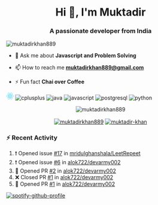 <h1 align="center">Hi 👋, I'm Muktadir</h1>
<h3 align="center">A passionate developer from India</h3>
<p align="left"> <img src="https://komarev.com/ghpvc/?username=muktadirkhan889" alt="muktadirkhan889" /> </p>

- 💬 Ask me about **Javascript and Problem Solving**

- 📫 How to reach me **muktadirkhan889@gmail.com**

- ⚡ Fun fact **Chai over Coffee**

<p align="left"><img src="https://raw.githubusercontent.com/devicons/devicon/master/icons/react/react-original.svg" alt="react" width="20" height="20"/> <img src="https://upload.wikimedia.org/wikipedia/commons/1/18/ISO_C%2B%2B_Logo.svg" alt="cplusplus" width="20" height="20"/> <img src="https://konpa.github.io/devicon/devicon.git/icons/java/java-original-wordmark.svg" alt="java" width="20" height="20"/> <img src="https://konpa.github.io/devicon/devicon.git/icons/javascript/javascript-original.svg" alt="javascript" width="20" height="20"/> <img src="https://konpa.github.io/devicon/devicon.git/icons/postgresql/postgresql-original-wordmark.svg" alt="postgresql" width="20" height="20"/> <img src="https://konpa.github.io/devicon/devicon.git/icons/python/python-original-wordmark.svg" alt="python" width="20" height="20"/></p><p align="center"> <img src="https://github-readme-stats.vercel.app/api?username=muktadirkhan889&show_icons=true" alt="muktadirkhan889" /> </p>

<p align="center">
<a href="https://linkedin.com/in/muktadirkhan889" target="blank"><img align="center" src="https://cdn.jsdelivr.net/npm/simple-icons@3.0.1/icons/linkedin.svg" alt="muktadirkhan889" height="20" width="20" /></a>
<a href="https://stackoverflow.com/users/7873601/muktadir-khan" target="blank"><img align="center" src="https://cdn.jsdelivr.net/npm/simple-icons@3.0.1/icons/stackoverflow.svg" alt="muktadir-khan" height="20" width="20" /></a>
</p>

### :zap: Recent Activity

<!--START_SECTION:activity-->
1. ❗️ Opened issue [#17](https://github.com//mridulghanshala/LeetRepeet/issues/17) in [mridulghanshala/LeetRepeet](https://github.com//mridulghanshala/LeetRepeet)
2. ❗️ Opened issue [#6](https://github.com//alok722/devarmy002/issues/6) in [alok722/devarmy002](https://github.com//alok722/devarmy002)
3. 💪 Opened PR [#2](https://github.com//alok722/devarmy002/pull/2) in [alok722/devarmy002](https://github.com//alok722/devarmy002)
4. ❌ Closed PR [#1](https://github.com//alok722/devarmy002/pull/1) in [alok722/devarmy002](https://github.com//alok722/devarmy002)
5. 💪 Opened PR [#1](https://github.com//alok722/devarmy002/pull/1) in [alok722/devarmy002](https://github.com//alok722/devarmy002)
<!--END_SECTION:activity-->

[![spotify-github-profile](https://spotify-github-profile.vercel.app/api/view?uid=muktadirkhan889&cover_image=true)](https://github.com/kittinan/spotify-github-profile)
